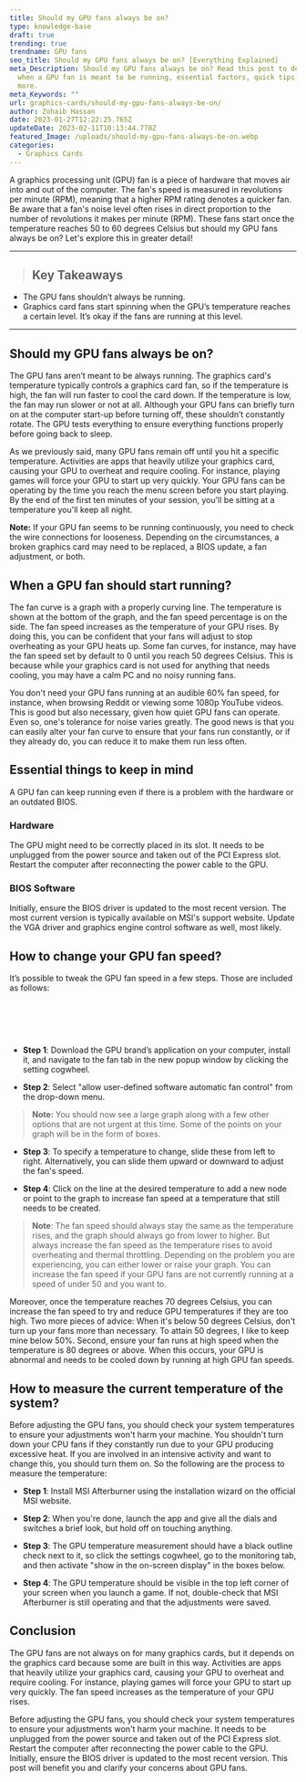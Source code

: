 ```yaml
---
title: Should my GPU fans always be on?
type: knowledge-base
draft: true
trending: true
trendname: GPU fans
seo_title: Should my GPU fans always be on? [Everything Explained]
meta_Description: Should my GPU fans always be on? Read this post to determine
  when a GPU fan is meant to be running, essential factors, quick tips, and
  more.
meta_Keywords: ""
url: graphics-cards/should-my-gpu-fans-always-be-on/
author: Zohaib Hassan
date: 2023-01-27T12:22:25.765Z
updateDate: 2023-02-11T10:13:44.778Z
featured_Image: /uploads/should-my-gpu-fans-always-be-on.webp
categories:
  - Graphics Cards
---
```

A graphics processing unit (GPU) fan is a piece of hardware that moves air into and out of the computer. The fan's speed is measured in revolutions per minute (RPM), meaning that a higher RPM rating denotes a quicker fan. Be aware that a fan's noise level often rises in direct proportion to the number of revolutions it makes per minute (RPM). These fans start once the temperature reaches 50 to 60 degrees Celsius but should my GPU fans always be on? Let's explore this in greater detail!

- - -

> ## Key Takeaways

* The GPU fans shouldn’t always be running.
* Graphics card fans start spinning when the GPU’s temperature reaches a certain level. It’s okay if the fans are running at this level.

- - -

## Should my GPU fans always be on?

The GPU fans aren’t meant to be always running. The graphics card's temperature typically controls a graphics card fan, so if the temperature is high, the fan will run faster to cool the card down. If the temperature is low, the fan may run slower or not at all. Although your GPU fans can briefly turn on at the computer start-up before turning off, these shouldn’t constantly rotate. The GPU tests everything to ensure everything functions properly before going back to sleep.

As we previously said, many GPU fans remain off until you hit a specific temperature. Activities are apps that heavily utilize your graphics card, causing your GPU to overheat and require cooling. For instance, playing games will force your GPU to start up very quickly. Your GPU fans can be operating by the time you reach the menu screen before you start playing. By the end of the first ten minutes of your session, you'll be sitting at a temperature you'll keep all night.

**Note:** If your GPU fan seems to be running continuously, you need to check the wire connections for looseness. Depending on the circumstances, a broken graphics card may need to be replaced, a BIOS update, a fan adjustment, or both.

## When a GPU fan should start running?

The fan curve is a graph with a properly curving line. The temperature is shown at the bottom of the graph, and the fan speed percentage is on the side. The fan speed increases as the temperature of your GPU rises. By doing this, you can be confident that your fans will adjust to stop overheating as your GPU heats up. Some fan curves, for instance, may have the fan speed set by default to 0 until you reach 50 degrees Celsius. This is because while your graphics card is not used for anything that needs cooling, you may have a calm PC and no noisy running fans.

You don't need your GPU fans running at an audible 60% fan speed, for instance, when browsing Reddit or viewing some 1080p YouTube videos. This is good but also necessary, given how quiet GPU fans can operate. Even so, one's tolerance for noise varies greatly. The good news is that you can easily alter your fan curve to ensure that your fans run constantly, or if they already do, you can reduce it to make them run less often.

## Essential things to keep in mind

A GPU fan can keep running even if there is a problem with the hardware or an outdated BIOS.

### Hardware

The GPU might need to be correctly placed in its slot. It needs to be unplugged from the power source and taken out of the PCI Express slot. Restart the computer after reconnecting the power cable to the GPU.

### BIOS Software 

Initially, ensure the BIOS driver is updated to the most recent version. The most current version is typically available on MSI's support website. Update the VGA driver and graphics engine control software as well, most likely.

## How to change your GPU fan speed?

It’s possible to tweak the GPU fan speed in a few steps. Those are included as follows:

#  

* **Step 1**: Download the GPU brand’s application on your computer, install it, and navigate to the fan tab in the new popup window by clicking the setting cogwheel.


* **Step 2**: Select "allow user-defined software automatic fan control" from the drop-down menu.



> **Note:** You should now see a large graph along with a few other options that are not urgent at this time. Some of the points on your graph will be in the form of boxes.

* **Step 3**: To specify a temperature to change, slide these from left to right. Alternatively, you can slide them upward or downward to adjust the fan's speed.


* **Step 4**: Click on the line at the desired temperature to add a new node or point to the graph to increase fan speed at a temperature that still needs to be created.

> **Note**: The fan speed should always stay the same as the temperature rises, and the graph should always go from lower to higher. But always increase the fan speed as the temperature rises to avoid overheating and thermal throttling. Depending on the problem you are experiencing, you can either lower or raise your graph. You can increase the fan speed if your GPU fans are not currently running at a speed of under 50 and you want to.

Moreover, once the temperature reaches 70 degrees Celsius, you can increase the fan speed to try and reduce GPU temperatures if they are too high. Two more pieces of advice: When it's below 50 degrees Celsius, don't turn up your fans more than necessary. To attain 50 degrees, I like to keep mine below 50%. Second, ensure your fan runs at high speed when the temperature is 80 degrees or above. When this occurs, your GPU is abnormal and needs to be cooled down by running at high GPU fan speeds.

## How to measure the current temperature of the system?

Before adjusting the GPU fans, you should check your system temperatures to ensure your adjustments won't harm your machine. You shouldn't turn down your CPU fans if they constantly run due to your GPU producing excessive heat. If you are involved in an intensive activity and want to change this, you should turn them on. So the following are the process to measure the temperature:

* **Step 1**: Install MSI Afterburner using the installation wizard on the official MSI website.


* **Step 2**: When you're done, launch the app and give all the dials and switches a brief look, but hold off on touching anything.


* **Step 3**: The GPU temperature measurement should have a black outline check next to it, so click the settings cogwheel, go to the monitoring tab, and then activate "show in the on-screen display" in the boxes below.


* **Step 4**: The GPU temperature should be visible in the top left corner of your screen when you launch a game. If not, double-check that MSI Afterburner is still operating and that the adjustments were saved.

## Conclusion

The GPU fans are not always on for many graphics cards, but it depends on the graphics card because some are built in this way. Activities are apps that heavily utilize your graphics card, causing your GPU to overheat and require cooling. For instance, playing games will force your GPU to start up very quickly. The fan speed increases as the temperature of your GPU rises.

Before adjusting the GPU fans, you should check your system temperatures to ensure your adjustments won't harm your machine. It needs to be unplugged from the power source and taken out of the PCI Express slot. Restart the computer after reconnecting the power cable to the GPU. Initially, ensure the BIOS driver is updated to the most recent version. This post will benefit you and clarify your concerns about GPU fans.